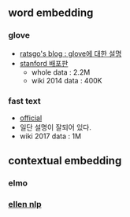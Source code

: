 ## word embedding

### glove

- [ratsgo's blog : glove에 대한 설명](https://ratsgo.github.io/from%20frequency%20to%20semantics/2017/04/09/glove/)
- [stanford 배포판](https://nlp.stanford.edu/projects/glove/)
  - whole data : 2.2M
  - wiki 2014 data : 400K

### fast text

- [official](https://fasttext.cc/)
- 일단 설명이 잘되어 있다.
- wiki 2017 data : 1M

## contextual embedding

### elmo

### [ellen nlp](https://allenai.org/)
